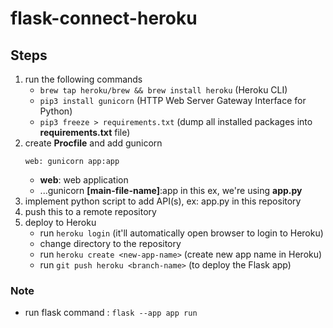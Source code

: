 # flask-connect-heroku

## Steps
1. run the following commands
    - `brew tap heroku/brew && brew install heroku` (Heroku CLI)
    - `pip3 install gunicorn` (HTTP Web Server Gateway Interface for Python)
    - `pip3 freeze > requirements.txt` (dump all installed packages into **requirements.txt** file)
2. create **Procfile** and add gunicorn
    ```
    web: gunicorn app:app   
    ```
    - **web**: web application
    - ...gunicorn **[main-file-name]**:app in this ex, we're using **app.py**
3. implement python script to add API(s), ex: app.py in this repository
4. push this to a remote repository
5. deploy to Heroku
    - run `heroku login` (it'll automatically open browser to login to Heroku)
    - change directory to the repository
    - run `heroku create <new-app-name>` (create new app name in Heroku)
    - run `git push heroku <branch-name>` (to deploy the Flask app)

### Note
- run flask command : `flask --app app run`
